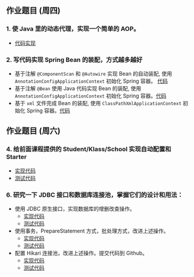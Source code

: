## 作业题目 (周四)
### 1. 使 Java 里的动态代理，实现一个简单的 AOP。
* [代码实现](https://github.com/0x12FD16B/JAVA-000/tree/main/Week_05/week05_assignment_01/src/main/java/io/x16fd16b/assignment01)
### 2. 写代码实现 Spring Bean 的装配，方式越多越好
* 基于注解 `@ComponentScan` 和 `@Autowire` 实现 Bean 的自动装配, 使用 `AnnotationConfigApplicationContext` 初始化 Spring 容器。 [代码](https://github.com/0x12FD16B/JAVA-000/tree/main/Week_05/week05_assignment_02/src/main/java/io/x16fd16b/assignment02/beanware/auto)
* 基于注解 `@Bean` 使用 Java 代码实现 Bean 的装配, 使用 `AnnotationConfigApplicationContext` 初始化 Spring 容器。[代码](https://github.com/0x12FD16B/JAVA-000/tree/main/Week_05/week05_assignment_02/src/main/java/io/x16fd16b/assignment02/beanware/config)
* 基于 `xml` 文件完成 Bean 的装配, 使用 `ClassPathXmlApplicationContext` 初始化 Spring 容器。[代码](https://github.com/0x12FD16B/JAVA-000/tree/main/Week_05/week05_assignment_02/src/main/java/io/x16fd16b/assignment02/beanware/xml)

## 作业题目 (周六)
### 4. 给前面课程提供的 Student/Klass/School 实现自动配置和 Starter
* [实现代码](https://github.com/0x12FD16B/JAVA-000/tree/main/Week_05/week05_assignment_03/src/main/java/io/x16fd16b/assignment03/school/starter)
* [测试代码](https://github.com/0x12FD16B/JAVA-000/tree/main/Week_05/week05_assignment_03/src/test)

### 6. 研究一下 JDBC 接口和数据库连接池，掌握它们的设计和用法：
* 使用 JDBC 原生接口，实现数据库的增删改查操作。
    * [实现代码](https://github.com/0x12FD16B/JAVA-000/tree/main/Week_05/week05_assignment_04/plain_jdbc/src/main/java/io/x16fd16b/assignment04/plain/jdbc/)
    * [测试代码](https://github.com/0x12FD16B/JAVA-000/tree/main/Week_05/week05_assignment_04/plain_jdbc/src/test/java/io/x16fd16b/assignment04/plain/jdbc/)
* 使用事务，PrepareStatement 方式，批处理方式，改进上述操作。
    * [实现代码](https://github.com/0x12FD16B/JAVA-000/tree/main/Week_05/week05_assignment_04/jdbc_prepared_statement/src/main/java/io/x16fd16b/assignment04/jdbc/prepared/statement/)
    * [测试代码](https://github.com/0x12FD16B/JAVA-000/tree/main/Week_05/week05_assignment_04/jdbc_prepared_statement/src/test/java/io/x16fd16b/assignment04/jdbc/prepared/statement/)
* 配置 Hikari 连接池，改进上述操作。提交代码到 Github。
    * [实现代码](https://github.com/0x12FD16B/JAVA-000/tree/main/Week_05/week05_assignment_04/jdbc_hikari/src/main/java/io/x16fd16b/assignment04/jdbc/hikari/)
    * [测试代码](https://github.com/0x12FD16B/JAVA-000/tree/main/Week_05/week05_assignment_04/jdbc_hikari/src/test/java/io/x16fd16b/assignment04/jdbc/hikari/)